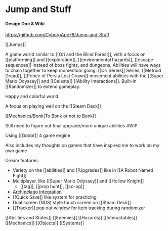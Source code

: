 # Jump and Stuff
#### Design Doc & Wiki

https://github.com/CyborgApe78/Jump-and-Stuff

[[Jumps]]

A game world similar to [[Ori and the Blind Forest]], with a focus on [[platforming]] and [[exploration]], [[environmental hazards]], [[escape sequences]] instead of boss fights, and dungeons. Abilities will have ways to chain together to keep momentum going. [[Ori Series]] Series, [[Metroid Dread]], [[Prince of Persia Lost Crown]] movement abilities with the [[Super Mario Odyssey]] and [[Celeste]] [[Ability Interactions]]. Built-in [[Randomizer]] to extend gameplay.

Happy and colorful world

A focus on playing well on the [[Steam Deck]]

[[Mechanics/Bonk|To Bonk or not to Bonk]]

Still need to figure out final upgrade/more unique abilities #WIP 

Using [[Godot]] 4 game engine

Also includes my thoughts on games that have inspired me to work on my own game

Dream features:
* Variety on the [[abilities]] and [[Upgrades]] like in [[A Robot Named Fight]]
* Multiplayer, like [[Super Mario Odyssey]] and [[Hollow Knight]]
	* [[tag]], [[prop hunt]], [[co-op]]
* [Archipelago Integration](https://archipelago.gg/)
* [[Quick Save]] like system for practicing
* Dual screen (NDS) style touch screen on [[Steam Deck]]
* [[Tracker]] pop out window for item tracking during randomizer

[[Abilities and States]] [[Enemies]] [[Hazards]] [[Interactables]] [[Mechanics]] [[Objects]] [[Systems]]

